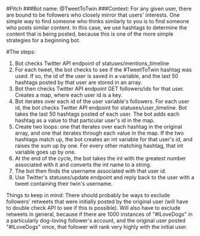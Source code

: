 #Pitch
###Bot name: @TweetToTwin
###Context: 
For any given user, there are bound to be followers who closely mirror that users' interests. One simple way to find someone who thinks similarly to you is to find someone who posts similar content. In this case, we use hashtags to determine the content that is being posted, because this is one of the more simple strategies for a beginning bot.

#The steps:
1. Bot checks Twitter API endpoint of statuses/mentions_timeline
2. For each tweet, the bot checks to see if the #TweetToTwin hashtag was used. If so, the id of the user 
is saved in a variable, and the last 50 hashtags posted by that user are stored in an array.
3. Bot then checks Twitter API endpoint GET followers/ids for that user. Creates a map, where each user id is a key.
4. Bot iterates over each id of the user variable's followers. For each user id, the bot checks Twitter API endpoint for statuses/user_timeline. Bot takes the last 50 hashtags posted of each user. The bot adds each hashtag as a value to that particular user's id in the map.
5. Create two loops: one that iterates over each hashtag in the original array, and one that iterates through each value in the map. If the two hashtags match up, the bot creates an int variable for that user's id, and raises the sum up by one. For every other matching hashtag, that int variable goes up by one.
6. At the end of the cycle, the bot takes the int with the greatest number associated with it and converts the int name to a string.
7. The bot then finds the username associated with that user id.
8. Use Twitter's statuses/update endpoint and reply back to the user with a tweet containing
their twin's username.

Things to keep in mind:
There should probably be ways to exclude followers' retweets that were initially posted by the original user (will have to double check API to see if this is possible). Will also have to exclude retweets in general, because if there are 1000 instances of "#ILoveDogs" in a particularly dog-loving follower's account, and the original user posted "#ILoveDogs" once, that follower will rank very highly with the initial user.